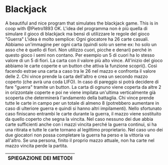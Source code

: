 # Blackjack
A beautiful and nice program that simulates the blackjack game. This is in coop with @Pietro1893
OK. L'idea del programma non è più quella di simulare il gioco di blackjack ma bensì di utilizzare le regole del gioco "Guerra"
L'idea è molto semplice: Ogni giocatore ha 26 carte casuali. Abbiamo un'immagine per ogni carta (quindi solo un seme ex: ho solo un asso che è quello di fiori. 
Non utilizzo cuori, picche e denari) perché in questo gioco i semi non contano. Per esempio un 5 di cuori ha lo stesso valore di un 5 di fiori. La carta con il valore 
più alto vince. All'inizio del gioco abbiamo le carte coperte e un button che attiva la funzione scopri(). Così facendo estrae una carta a caso tra le 26 nel mazzo e 
confronta il valore delle 2. Chi vince prende la carta dell'altro e crea un secondo mazzo coperto (che avrà una coda LIFO). In caso di pareggio si potrà decidere di fare "guerra" 
tramite un button. La carta di ognuno viene coperta da altre 2 in orizzontale coperte e poi ne viene impilata un'ultima verticalmente già scoperta che determinerà l'andamento
della battaglia. Chi vince prende tutte le carte in campo per un totale di almeno 8 (potrebbero aumentare in caso di ulteriore guerra e quindi si hanno altri impilamenti). 
Nello sfortunato caso finiscano entrambi le carte durante la guerra, il mazzo viene sostituito da quello coperto che segna la vincita. Nel caso nessuno dei due abbia carte
sufficienti anche con i mazzi vincita perché la guerra continui, si ha una ritirata e tutte le carte tornano al legittimo proprietario. Nel caso uno dei due giocatori non possa
completare la guerra ha perso e la vittoria va all'altro. Se una persona, finito il proprio mazzo attuale, non ha carte nel mazzo vincita perde la partita. 

|SPIEGAZIONE DEI METODI|
|----------------------|

